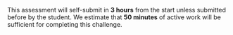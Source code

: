 This assessment will self-submit in **3 hours** from the start unless submitted before by the student. We estimate that **50 minutes** of active work will be sufficient for completing this challenge.
